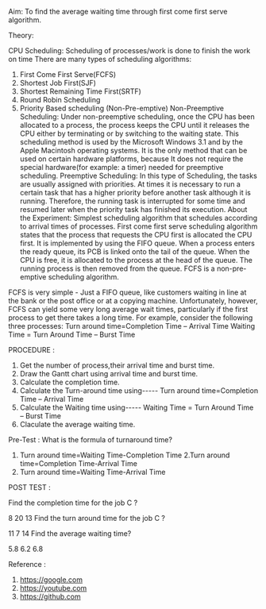 Aim:
To find the average waiting time through first come first serve algorithm.

Theory:

CPU Scheduling:
Scheduling of processes/work is done to finish the work on time
There are many types of scheduling algorithms:
1. First Come First Serve(FCFS)
2. Shortest Job First(SJF)
3. Shortest Remaining Time First(SRTF)
4. Round Robin Scheduling
5. Priority Based scheduling (Non-Pre-emptive)
Non-Preemptive Scheduling:
Under non-preemptive scheduling, once the CPU has been allocated to a process, the process keeps the CPU until it releases the CPU either by terminating or by switching to the waiting state. This scheduling method is used by the Microsoft Windows 3.1 and by the Apple Macintosh operating systems. It is the only method that can be used on certain hardware platforms, because It does not require the special hardware(for example: a timer) needed for preemptive scheduling.
Preemptive Scheduling:
In this type of Scheduling, the tasks are usually assigned with priorities. At times it is necessary to run a certain task that has a higher priority before another task although it is running. Therefore, the running task is interrupted for some time and resumed later when the priority task has finished its execution.
About the Experiment:
Simplest scheduling algorithm that schedules according to arrival times of processes. First come first serve scheduling algorithm states that the process that requests the CPU first is allocated the CPU first. It is implemented by using the FIFO queue. When a process enters the ready queue, its PCB is linked onto the tail of the queue. When the CPU is free, it is allocated to the process at the head of the queue. The running process is then removed from the queue. FCFS is a non-pre-emptive scheduling algorithm.

FCFS is very simple - Just a FIFO queue, like customers waiting in line at the bank or the post office or at a copying machine. Unfortunately, however, FCFS can yield some very long average wait times, particularly if the first process to get there takes a long time. For example, consider the following three processes:
Turn around time=Completion Time – Arrival Time
Waiting Time = Turn Around Time – Burst Time


PROCEDURE :
1. Get the number of process,their arrival time and burst time.
2. Draw the Gantt chart using arrival time and burst time.
3. Calculate the completion time.
4. Calculate the Turn-around time using-----
Turn around time=Completion Time – Arrival Time
5. Calculate the Waiting time using-----
Waiting Time = Turn Around Time – Burst Time
6. Claculate the average waiting time.


Pre-Test :
What is the formula of turnaround time?

1. Turn around time=Waiting Time-Completion Time
2.Turn around time=Completion Time-Arrival Time
3. Turn around time=Waiting Time-Arrival Time

POST TEST :

Find the completion time for the job C ?

 8
 20
 13
Find the turn around time for the job C ?

 11
 7
 14
Find the average waiting time?

 5.8
 6.2
 6.8
 
 Reference :
1. https://google.com
2. https://youtube.com
3. https://github.com


